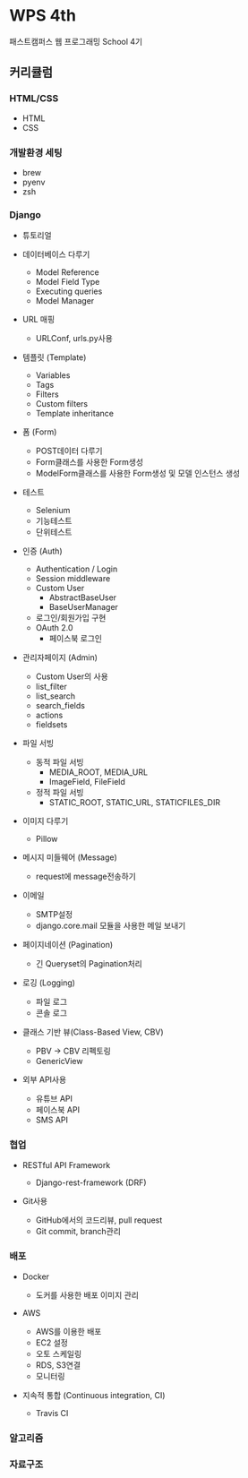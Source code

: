 # WPS 4th

패스트캠퍼스 웹 프로그래밍 School 4기

## 커리큘럼

### HTML/CSS

- HTML
- CSS


### 개발환경 세팅

- brew
- pyenv
- zsh

### Django

- 튜토리얼
- 데이터베이스 다루기
	- Model Reference
	- Model Field Type
	- Executing queries
	- Model Manager

- URL 매핑
	- URLConf, urls.py사용

- 템플릿 (Template)
	- Variables
	- Tags
	- Filters
	- Custom filters
	- Template inheritance

- 폼 (Form)
	- POST데이터 다루기
	- Form클래스를 사용한 Form생성
	- ModelForm클래스를 사용한 Form생성 및 모델 인스턴스 생성

- 테스트
	- Selenium
	- 기능테스트
	- 단위테스트

- 인증 (Auth)
	- Authentication / Login
	- Session middleware
	- Custom User
		- AbstractBaseUser
		- BaseUserManager
	- 로그인/회원가입 구현
	- OAuth 2.0
		- 페이스북 로그인

- 관리자페이지 (Admin)
	- Custom User의 사용
	- list_filter
	- list_search
	- search_fields
	- actions
	- fieldsets

- 파일 서빙
	- 동적 파일 서빙
		- MEDIA\_ROOT, MEDIA\_URL
		- ImageField, FileField
	- 정적 파일 서빙
		- STATIC\_ROOT, STATIC\_URL, STATICFILES\_DIR

- 이미지 다루기
	- Pillow

- 메시지 미들웨어 (Message)
	- request에 message전송하기

- 이메일
	- SMTP설정
	- django.core.mail 모듈을 사용한 메일 보내기

- 페이지네이션 (Pagination)
	- 긴 Queryset의 Pagination처리

- 로깅 (Logging)
	- 파일 로그
	- 콘솔 로그

- 클래스 기반 뷰(Class-Based View, CBV)
	- PBV -> CBV 리펙토링
	- GenericView

- 외부 API사용
	- 유튜브 API
	- 페이스북 API
	- SMS API



### 협업

- RESTful API Framework
	- Django-rest-framework (DRF)

- Git사용
	- GitHub에서의 코드리뷰, pull request
	- Git commit, branch관리


### 배포

- Docker
	- 도커를 사용한 배포 이미지 관리
	
- AWS
	- AWS를 이용한 배포
	- EC2 설정
	- 오토 스케일링
	- RDS, S3연결
	- 모니터링

- 지속적 통합 (Continuous integration, CI)
	- Travis CI


### 알고리즘

### 자료구조